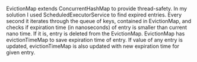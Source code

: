 EvictionMap extends ConcurrentHashMap to provide thread-safety.
In my solution I used ScheduledExecutorService to find expired entries.
Every second it iterates through the queue of keys, contained in EvictionMap, and checks if expiration time (in nanoseconds) of entry is smaller than current nano time.
If it is, entry is deleted from the EvictionMap.
EvictionMap has evictionTimeMap to save expiration time of entry. If value of any entry is updated, evictionTimeMap is also updated with new expiration time for given entry.
